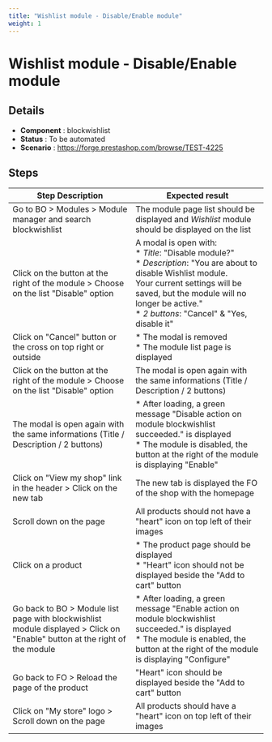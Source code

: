 ```yaml
---
title: "Wishlist module - Disable/Enable module"
weight: 1
---
```


# Wishlist module - Disable/Enable module
## Details
* **Component** : blockwishlist
* **Status** : To be automated
* **Scenario** : https://forge.prestashop.com/browse/TEST-4225

## Steps
| Step Description | Expected result |
| ----- | ----- |
| Go to BO > Modules > Module manager and search blockwishlist | The module page list should be displayed and *Wishlist* module should be displayed on the list |
| Click on the button at the right of the module > Choose on the list "Disable" option | A modal is open with:<br> * *Title*: "Disable module?"<br> * *Description*: "You are about to disable Wishlist module.<br>Your current settings will be saved, but the module will no longer be active."<br> * *2 buttons*: "Cancel" & "Yes, disable it" |
| Click on "Cancel" button or the cross on top right or outside | * The modal is removed<br> * The module list page is displayed |
| Click on the button at the right of the module > Choose on the list "Disable" option | The modal is open again with the same informations (Title / Description / 2 buttons) |
| The modal is open again with the same informations (Title / Description / 2 buttons) | * After loading, a green message "Disable action on module blockwishlist succeeded." is displayed<br> * The module is disabled, the button at the right of the module is displaying "Enable" |
| Click on "View my shop" link in the header > Click on the new tab | The new tab is displayed the FO of the shop with the homepage |
| Scroll down on the page | All products should not have a "heart" icon on top left of their images |
| Click on a product | * The product page should be displayed<br> * "Heart" icon should not be displayed beside the "Add to cart" button |
| Go back to BO > Module list page with blockwishlist module displayed > Click on "Enable" button at the right of the module | * After loading, a green message "Enable action on module blockwishlist succeeded." is displayed<br> * The module is enabled, the button at the right of the module is displaying "Configure" |
| Go back to FO > Reload the page of the product | "Heart" icon should be displayed beside the "Add to cart" button |
| Click on "My store" logo > Scroll down on the page | All products should have a "heart" icon on top left of their images |

